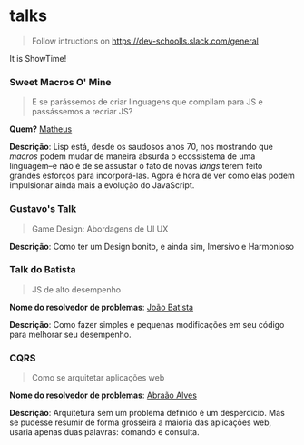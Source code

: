 # talks

> Follow intructions on https://dev-schoolls.slack.com/general 

It is ShowTime!

### Sweet Macros O' Mine

> E se parássemos de criar linguagens que compilam para JS e passássemos a recriar JS?

**Quem?** [Matheus](github.com/ythecombinator)

**Descrição**: Lisp está, desde os saudosos anos 70, nos mostrando que *macros* podem mudar de maneira absurda o ecossistema de uma linguagem–e não é de se assustar o fato de novas *langs* terem feito grandes esforços para incorporá-las. Agora é hora de ver como elas podem impulsionar ainda mais a evolução do JavaScript.


### Gustavo's Talk

> Game Design: Abordagens de UI UX

**Descrição**: Como ter um Design bonito, e ainda sim, Imersivo e Harmonioso


### Talk do Batista

> JS de alto desempenho

**Nome do resolvedor de problemas**: [João Batista](https://github.com/JsBatista)

**Descrição**: Como fazer simples  e pequenas modificações em seu código para melhorar seu desempenho.

### CQRS
 
> Como se arquitetar aplicações web
 
**Nome do resolvedor de problemas**: [Abraão Alves](https://github.com/abraaoalves)
 
**Descrição**: Arquitetura sem um problema definido é um desperdicio. Mas se pudesse resumir de forma grosseira a maioria das aplicações web, usaria apenas duas palavras: comando e consulta. 

